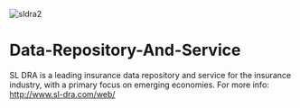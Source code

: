 ![sldra2](https://user-images.githubusercontent.com/97277589/149077336-47738689-7ad0-44fd-96fa-6a738d798da4.jpg)
# Data-Repository-And-Service
SL DRA is a leading insurance data repository and service for the insurance industry, with a primary focus on emerging economies. For more info: http://www.sl-dra.com/web/

